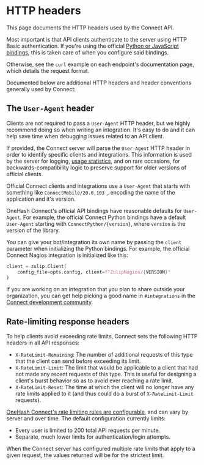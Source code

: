 # HTTP headers

This page documents the HTTP headers used by the Connect API.

Most important is that API clients authenticate to the server using
HTTP Basic authentication. If you're using the official [Python or
JavaScript bindings](/api/installation-instructions), this is taken
care of when you configure said bindings.

Otherwise, see the `curl` example on each endpoint's documentation
page, which details the request format.

Documented below are additional HTTP headers and header conventions
generally used by Connect:

## The `User-Agent` header

Clients are not required to pass a `User-Agent` HTTP header, but we
highly recommend doing so when writing an integration. It's easy to do
and it can help save time when debugging issues related to an API
client.

If provided, the Connect server will parse the `User-Agent` HTTP header
in order to identify specific clients and integrations. This
information is used by the server for logging, [usage
statistics](/help/analytics), and on rare occasions, for
backwards-compatibility logic to preserve support for older versions
of official clients.

Official Connect clients and integrations use a `User-Agent` that starts
with something like `ConnectMobile/20.0.103 `, encoding the name of the
application and it's version.

OneHash Connect's official API bindings have reasonable defaults for
`User-Agent`. For example, the official Connect Python bindings have a
default `User-Agent` starting with `ConnectPython/{version}`, where
`version` is the version of the library.

You can give your bot/integration its own name by passing the `client`
parameter when initializing the Python bindings. For example, the
official Connect Nagios integration is initialized like this:

``` python
client = zulip.Client(
    config_file=opts.config, client=f"ZulipNagios/{VERSION}"
)
```

If you are working on an integration that you plan to share outside
your organization, you can get help picking a good name in
`#integrations` in the [Connect development
community](https://zulip.com/development-community).

## Rate-limiting response headers

To help clients avoid exceeding rate limits, Connect sets the following
HTTP headers in all API responses:

* `X-RateLimit-Remaining`: The number of additional requests of this
  type that the client can send before exceeding its limit.
* `X-RateLimit-Limit`: The limit that would be applicable to a client
  that had not made any recent requests of this type. This is useful
  for designing a client's burst behavior so as to avoid ever reaching
  a rate limit.
* `X-RateLimit-Reset`: The time at which the client will no longer
  have any rate limits applied to it (and thus could do a burst of
  `X-RateLimit-Limit` requests).

[OneHash Connect's rate limiting rules are configurable][rate-limiting-rules],
and can vary by server and over time. The default configuration
currently limits:

* Every user is limited to 200 total API requests per minute.
* Separate, much lower limits for authentication/login attempts.

When the Connect server has configured multiple rate limits that apply
to a given request, the values returned will be for the strictest
limit.

[rate-limiting-rules]: https://zulip.readthedocs.io/en/latest/production/security-model.html#rate-limiting
